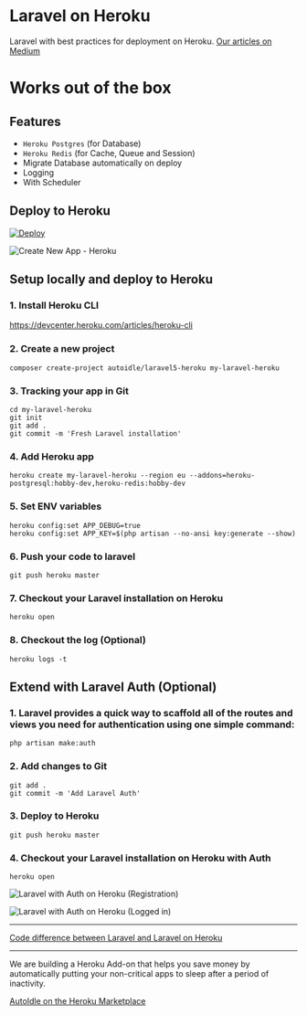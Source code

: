 # Laravel on Heroku

Laravel with best practices for deployment on Heroku. [Our articles on Medium](https://medium.com/@AutoIdle)

# Works out of the box

## Features

* `Heroku Postgres` (for Database)
* `Heroku Redis` (for Cache, Queue and Session) 
* Migrate Database automatically on deploy
* Logging
* With Scheduler

## Deploy to Heroku

[![Deploy](https://www.herokucdn.com/deploy/button.svg)](https://heroku.com/deploy?template=https://github.com/autoidle/laravel5-heroku)

![Create New App - Heroku](https://raw.githubusercontent.com/autoidle/laravel5-heroku/master/doc/heroku.png)


## Setup locally and deploy to Heroku

### 1. Install Heroku CLI

https://devcenter.heroku.com/articles/heroku-cli

### 2. Create a new project 

```
composer create-project autoidle/laravel5-heroku my-laravel-heroku
```

### 3. Tracking your app in Git

```
cd my-laravel-heroku
git init
git add .
git commit -m 'Fresh Laravel installation'
```

### 4. Add Heroku app

```
heroku create my-laravel-heroku --region eu --addons=heroku-postgresql:hobby-dev,heroku-redis:hobby-dev
```

### 5. Set ENV variables

```
heroku config:set APP_DEBUG=true
heroku config:set APP_KEY=$(php artisan --no-ansi key:generate --show)
```

### 6. Push your code to laravel

```
git push heroku master
```

### 7. Checkout your Laravel installation on Heroku

```
heroku open
```

### 8. Checkout the log (Optional)

```
heroku logs -t
```

## Extend with Laravel Auth (Optional)

### 1. Laravel provides a quick way to scaffold all of the routes and views you need for authentication using one simple command:

```
php artisan make:auth
```

### 2. Add changes to Git

```
git add .
git commit -m 'Add Laravel Auth'
```

### 3. Deploy to Heroku

```
git push heroku master
```

### 4. Checkout your Laravel installation on Heroku with Auth

```
heroku open
```


![Laravel with Auth on Heroku (Registration)](https://raw.githubusercontent.com/autoidle/laravel5-heroku/master/doc/register.png)

![Laravel with Auth on Heroku (Logged in)](https://raw.githubusercontent.com/autoidle/laravel5-heroku/master/doc/home.png)

---

[Code difference between Laravel and Laravel on Heroku](https://github.com/autoidle/laravel5-heroku/compare/84ce504...master)

---

We are building a Heroku Add-on that helps you save money by automatically putting your non-critical apps to sleep after a period of inactivity.

[AutoIdle on the Heroku Marketplace](https://elements.heroku.com/addons/autoidle)
